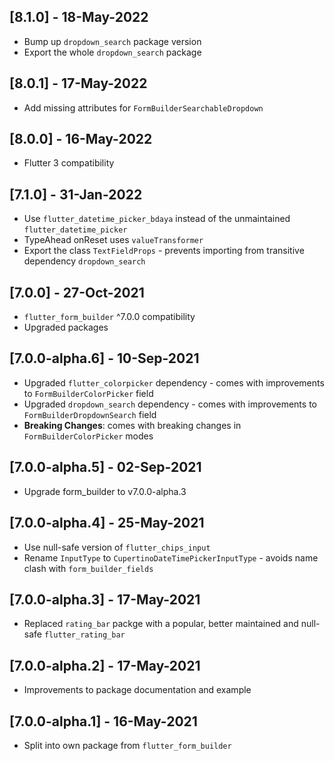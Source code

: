 ## [8.1.0] - 18-May-2022

* Bump up `dropdown_search` package version
* Export the whole `dropdown_search` package

## [8.0.1] - 17-May-2022

* Add missing attributes for `FormBuilderSearchableDropdown`

## [8.0.0] - 16-May-2022

* Flutter 3 compatibility

## [7.1.0] - 31-Jan-2022

* Use `flutter_datetime_picker_bdaya` instead of the unmaintained `flutter_datetime_picker`
* TypeAhead onReset uses `valueTransformer`
* Export the class `TextFieldProps` - prevents importing from transitive dependency `dropdown_search`

## [7.0.0] - 27-Oct-2021

* `flutter_form_builder` ^7.0.0 compatibility
* Upgraded packages

## [7.0.0-alpha.6] - 10-Sep-2021

* Upgraded `flutter_colorpicker` dependency - comes with improvements to `FormBuilderColorPicker` field
* Upgraded `dropdown_search` dependency - comes with improvements to `FormBuilderDropdownSearch` field
* **Breaking Changes**: comes with breaking  changes in `FormBuilderColorPicker` modes

## [7.0.0-alpha.5] - 02-Sep-2021

* Upgrade form_builder to v7.0.0-alpha.3

## [7.0.0-alpha.4] - 25-May-2021

* Use null-safe version of `flutter_chips_input`
* Rename `InputType` to `CupertinoDateTimePickerInputType` - avoids name clash with `form_builder_fields`

## [7.0.0-alpha.3] - 17-May-2021

* Replaced `rating_bar` packge with a popular, better maintained and null-safe `flutter_rating_bar`

## [7.0.0-alpha.2] - 17-May-2021

* Improvements to package documentation and example

## [7.0.0-alpha.1] - 16-May-2021

* Split into own package from `flutter_form_builder`
